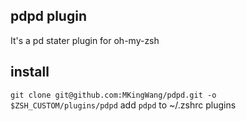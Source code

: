 ## pdpd plugin
It's a pd stater plugin for oh-my-zsh

## install
`git clone git@github.com:MKingWang/pdpd.git -o $ZSH_CUSTOM/plugins/pdpd`
add `pdpd` to ~/.zshrc plugins

